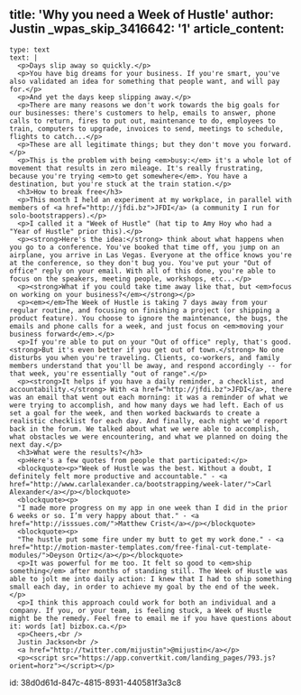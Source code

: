 title: 'Why you need a Week of Hustle'
author: Justin
_wpas_skip_3416642: '1'
article_content:
  -
    type: text
    text: |
      <p>Days slip away so quickly.</p>
      <p>You have big dreams for your business. If you're smart, you've also validated an idea for something that people want, and will pay for.</p>
      <p>And yet the days keep slipping away.</p>
      <p>There are many reasons we don't work towards the big goals for our businesses: there's customers to help, emails to answer, phone calls to return, fires to put out, maintenance to do, employees to train, computers to upgrade, invoices to send, meetings to schedule, flights to catch...</p>
      <p>These are all legitimate things; but they don't move you forward.</p>
      <p>This is the problem with being <em>busy:</em> it's a whole lot of movement that results in zero mileage. It's really frustrating, because you're trying <em>to get somewhere</em>. You have a destination, but you're stuck at the train station.</p>
      <h3>How to break free</h3>
      <p>This month I held an experiment at my workplace, in parallel with members of <a href="http://jfdi.bz">JFDI</a> (a community I run for solo-bootstrappers).</p>
      <p>I called it a "Week of Hustle" (hat tip to Amy Hoy who had a "Year of Hustle" prior this).</p>
      <p><strong>Here's the idea:</strong> think about what happens when you go to a conference. You've booked that time off, you jump on an airplane, you arrive in Las Vegas. Everyone at the office knows you're at the conference, so they don't bug you. You've put your "Out of office" reply on your email. With all of this done, you're able to focus on the speakers, meeting people, workshops, etc...</p>
      <p><strong>What if you could take time away like that, but <em>focus on working on your business?</em></strong></p>
      <p><em></em>The Week of Hustle is taking 7 days away from your regular routine, and focusing on finishing a project (or shipping a product feature). You choose to ignore the maintenance, the bugs, the emails and phone calls for a week, and just focus on <em>moving your business forward</em>.</p>
      <p>If you're able to put on your "Out of office" reply, that's good. <strong>But it's even better if you get out of town.</strong> No one disturbs you when you're traveling. Clients, co-workers, and family members understand that you'll be away, and respond accordingly -- for that week, you're essentially "out of range".</p>
      <p><strong>It helps if you have a daily reminder, a checklist, and accountability.</strong> With <a href="http://jfdi.bz">JFDI</a>, there was an email that went out each morning: it was a reminder of what we were trying to accomplish, and how many days we had left. Each of us set a goal for the week, and then worked backwards to create a realistic checklist for each day. And finally, each night we'd report back in the forum. We talked about what we were able to accomplish, what obstacles we were encountering, and what we planned on doing the next day.</p>
      <h3>What were the results?</h3>
      <p>Here's a few quotes from people that participated:</p>
      <blockquote><p>"Week of Hustle was the best. Without a doubt, I definitely felt more productive and accountable." - <a href="http://www.carlalexander.ca/bootstrapping/week-later/">Carl Alexander</a></p></blockquote>
      <blockquote><p>
      "I made more progress on my app in one week than I did in the prior 6 weeks or so. I’m very happy about that." - <a href="http://isssues.com/">Matthew Crist</a></p></blockquote>
      <blockquote><p>
      "The hustle put some fire under my butt to get my work done." - <a href="http://motion-master-templates.com/free-final-cut-template-modules/">Deyson Ortiz</a></p></blockquote>
      <p>It was powerful for me too. It felt so good to <em>ship something</em> after months of standing still. The Week of Hustle was able to jolt me into daily action: I knew that I had to ship something small each day, in order to achieve my goal by the end of the week.</p>
      <p>I think this approach could work for both an individual and a company. If you, or your team, is feeling stuck, a Week of Hustle might be the remedy. Feel free to email me if you have questions about it: words [at] bizbox.ca.</p>
      <p>Cheers,<br />
      Justin Jackson<br />
      <a href="http://twitter.com/mijustin">@mijustin</a></p>
      <p><script src="https://app.convertkit.com/landing_pages/793.js?orient=horz"></script></p>
      
id: 38d0d61d-847c-4815-8931-440581f3a3c8
